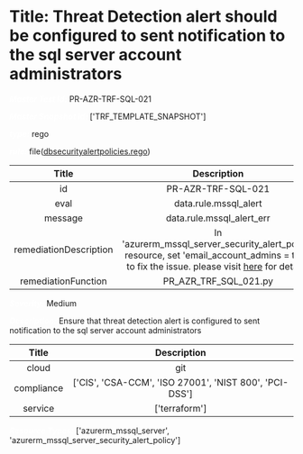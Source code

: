 



# Title: Threat Detection alert should be configured to sent notification to the sql server account administrators


***<font color="white">Master Test Id:</font>*** PR-AZR-TRF-SQL-021

***<font color="white">Master Snapshot Id:</font>*** ['TRF_TEMPLATE_SNAPSHOT']

***<font color="white">type:</font>*** rego

***<font color="white">rule:</font>*** file([dbsecurityalertpolicies.rego])  
  
  
  
  

|Title|Description|
| :---: | :---: |
|id|PR-AZR-TRF-SQL-021|
|eval|data.rule.mssql_alert|
|message|data.rule.mssql_alert_err|
|remediationDescription|In 'azurerm_mssql_server_security_alert_policy' resource, set 'email_account_admins = true' to fix the issue. please visit <a href='https://registry.terraform.io/providers/hashicorp/azurerm/latest/docs/resources/mssql_server_security_alert_policy#email_account_admins' target='_blank'>here</a> for details.|
|remediationFunction|PR_AZR_TRF_SQL_021.py|


***<font color="white">Severity:</font>*** Medium

***<font color="white">Description:</font>*** Ensure that threat detection alert is configured to sent notification to the sql server account administrators  
  
  

|Title|Description|
| :---: | :---: |
|cloud|git|
|compliance|['CIS', 'CSA-CCM', 'ISO 27001', 'NIST 800', 'PCI-DSS']|
|service|['terraform']|


***<font color="white">Resource Types:</font>*** ['azurerm_mssql_server', 'azurerm_mssql_server_security_alert_policy']


[dbsecurityalertpolicies.rego]: https://github.com/prancer-io/prancer-compliance-test/tree/master/azure/terraform/dbsecurityalertpolicies.rego
